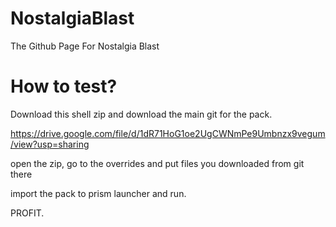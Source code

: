 # NostalgiaBlast
The Github Page For Nostalgia Blast

# How to test?

Download this shell zip and download the main git for the pack.

https://drive.google.com/file/d/1dR71HoG1oe2UgCWNmPe9Umbnzx9vegum/view?usp=sharing

open the zip, go to the overrides and put files you downloaded from git there

import the pack to  prism launcher and run.

PROFIT.
